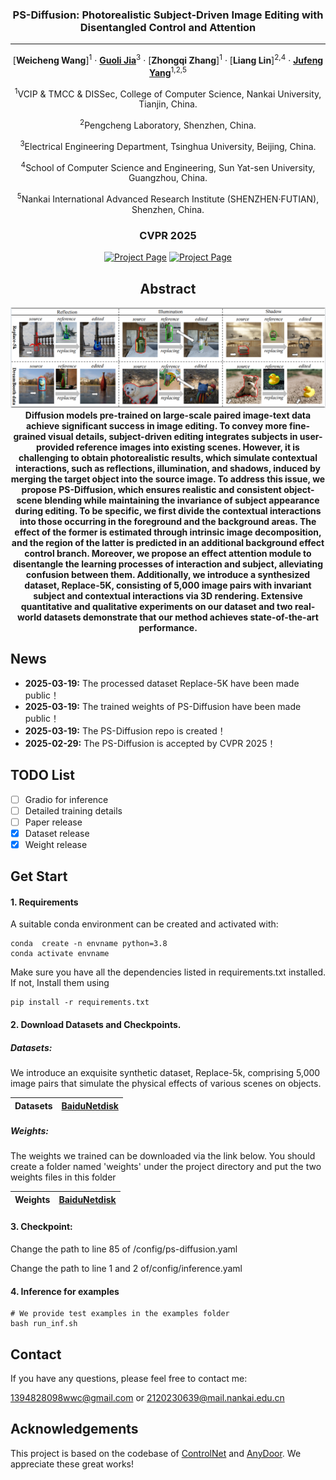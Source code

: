 <div align="center">
<h3>PS-Diffusion: Photorealistic Subject-Driven Image Editing with Disentangled Control and Attention</h3>


---

[**Weicheng Wang**]<sup>1</sup> · [**Guoli Jia**](https://exped1230.github.io//)<sup>3</sup> · [**Zhongqi Zhang**]<sup>1</sup> · [**Liang Lin**]<sup>2,4</sup> · [**Jufeng Yang**](https://cv.nankai.edu.cn/)<sup>1,2,5</sup>

<sup>1</sup>VCIP & TMCC & DISSec, College of Computer Science, Nankai University, Tianjin, China.

<sup>2</sup>Pengcheng Laboratory, Shenzhen, China.

<sup>3</sup>Electrical Engineering Department, Tsinghua University, Beijing, China.

<sup>4</sup>School of Computer Science and Engineering, Sun Yat-sen University, Guangzhou, China.

<sup>5</sup>Nankai International Advanced Research Institute (SHENZHEN·FUTIAN), Shenzhen, China.

<h3>CVPR 2025</h3>

<a href='https://github.com/wei-cheng777/PS-Diffusion'><img src='https://img.shields.io/badge/Project_Page-PS--Diffusion-green' alt='Project Page'></a>
<a href='https://github.com/wei-cheng777/PS-Diffusion'><img src='https://img.shields.io/badge/Demo_Page-PS--Diffusion-red' alt='Project Page'></a>


## Abstract
![Figure1](./figure1.png)
**Diffusion models pre-trained on large-scale paired image-text data achieve significant success in image editing. To convey more fine-grained visual details, subject-driven editing integrates subjects in user-provided reference images into existing scenes. However, it is challenging to obtain photorealistic results, which simulate contextual interactions, such as reflections, illumination, and shadows, induced by merging the target object into the source image. To address this issue, we propose PS-Diffusion, which ensures realistic and consistent object-scene blending while maintaining the invariance of subject appearance during editing. To be specific, we first divide the contextual interactions into those occurring in the foreground and the background areas. The effect of the former is estimated through intrinsic image decomposition, and the region of the latter is predicted in an additional background effect control branch. Moreover, we propose an effect attention module to disentangle the learning processes of interaction and subject, alleviating confusion between them. Additionally, we introduce a synthesized dataset, Replace-5K, consisting of 5,000 image pairs with invariant subject and contextual interactions via 3D rendering. Extensive quantitative and qualitative experiments on our dataset and two real-world datasets demonstrate that our method achieves state-of-the-art performance.**

</div>

## News

* **2025-03-19:** The processed dataset Replace-5K have been made public！
* **2025-03-19:** The trained weights of PS-Diffusion have been made public！
* **2025-03-19:** The PS-Diffusion repo is created！
* **2025-02-29:** The PS-Diffusion is accepted by CVPR 2025！

## TODO List

- [ ] Gradio for inference
- [ ] Detailed training details
- [ ] Paper release
- [x] Dataset release
- [x] Weight release

## Get Start



#### 1. Requirements

A suitable conda environment can be created
and activated with:

```
conda  create -n envname python=3.8
conda activate envname
```

Make sure you have all the dependencies listed in requirements.txt installed.   
If not, Install them using
```
pip install -r requirements.txt
```

#### 2. Download Datasets and Checkpoints.

##### Datasets:

We introduce an exquisite synthetic dataset, Replace-5k, comprising 5,000 image pairs that simulate the physical effects of various scenes on objects.

| Datasets | [BaiduNetdisk](https://pan.baidu.com/s/1xDFDkWnOOQXubqETX1IKkg?pwd=jkak) |
| :------: | :----------------------------------------------------------: |

##### Weights:

The weights we trained can be downloaded via the link below. You should create a folder named 'weights' under the project directory and put the two weights files in this folder

| Weights |[BaiduNetdisk](https://pan.baidu.com/s/1QBmeLGl_rkVJM0SA08hkvw?pwd=amve)|
| :-----: | :----------------------------------------------------------: |

##### 

#### 3. Checkpoint:

Change the path to line 85 of /config/ps-diffusion.yaml

Change the path to line 1 and 2 of/config/inference.yaml 



#### 4. Inference for examples

~~~
# We provide test examples in the examples folder
bash run_inf.sh
~~~


## Contact

If you have any questions, please feel free to contact me:

1394828098wwc@gmail.com or 2120230639@mail.nankai.edu.cn

## Acknowledgements
This project is based on the codebase of [ControlNet](https://github.com/lllyasviel/ControlNet) and [AnyDoor](https://github.com/ali-vilab/AnyDoor). We  appreciate these great works! 




